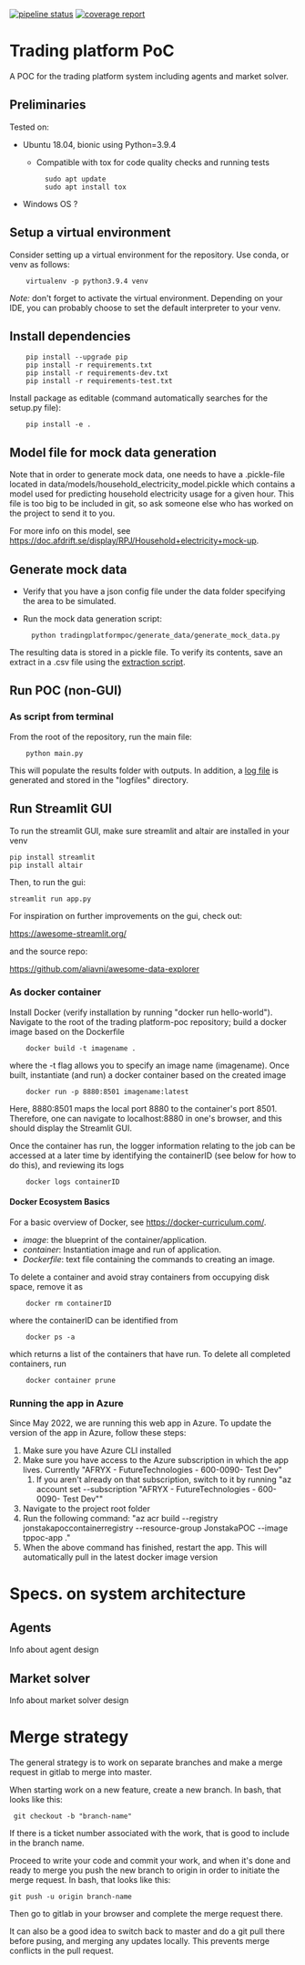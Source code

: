[![pipeline status](https://gitlab01.afdrift.se/futuretechnologies/tornet-jonstaka/trading-platform-poc/badges/main/pipeline.svg)](https://gitlab01.afdrift.se/futuretechnologies/tornet-jonstaka/trading-platform-poc/commits/main)
[![coverage report](https://gitlab01.afdrift.se/futuretechnologies/tornet-jonstaka/trading-platform-poc/badges/main/coverage.svg)](https://gitlab01.afdrift.se/futuretechnologies/tornet-jonstaka/trading-platform-poc/commits/main)

# Trading platform PoC

A POC for the trading platform system including agents and market solver.

## Preliminaries
Tested on:
- Ubuntu 18.04, bionic using Python=3.9.4
  - Compatible with tox for code quality checks and running tests

          sudo apt update
          sudo apt install tox
- Windows OS ?

## Setup a virtual environment
Consider setting up a virtual environment for the repository. Use conda, or venv as follows:

        virtualenv -p python3.9.4 venv

*Note:* don't forget to activate the virtual environment. Depending on your IDE, you can probably choose to set the 
default interpreter to your venv.

## Install dependencies

        pip install --upgrade pip
        pip install -r requirements.txt
        pip install -r requirements-dev.txt
        pip install -r requirements-test.txt

Install package as editable (command automatically searches for the setup.py file): 
        
        pip install -e .

## Model file for mock data generation
Note that in order to generate mock data, one needs to have a .pickle-file located in
data/models/household_electricity_model.pickle
which contains a model used for predicting household electricity usage for a given hour. This file is too big to be
included in git, so ask someone else who has worked on the project to send it to you.

For more info on this model, see https://doc.afdrift.se/display/RPJ/Household+electricity+mock-up.

## Generate mock data
* Verify that you have a json config file under the data folder specifying the area to be simulated.
* Run the mock data generation script:

        python tradingplatformpoc/generate_data/generate_mock_data.py

The resulting data is stored in a pickle file. To verify its contents, save an extract in a .csv file using the 
[extraction script](scripts/extract_df_from_mock_datas_pickle_file.py).
## Run POC (non-GUI)

### As script from terminal
From the root of the repository, run the main file:

        python main.py

This will populate the results folder with outputs. In addition, a [log file](logfiles/trading-platform-poc.log) is 
generated and stored in the "logfiles" directory.

## Run Streamlit GUI
To run the streamlit GUI, make sure streamlit and altair are installed in your venv

    pip install streamlit
    pip install altair

Then, to run the gui:

    streamlit run app.py

For inspiration on further improvements on the gui, check out:

https://awesome-streamlit.org/

and the source repo:

https://github.com/aliavni/awesome-data-explorer

### As docker container
Install Docker (verify installation by running "docker run hello-world"). Navigate to the root of the trading 
platform-poc repository; build a docker image based on the Dockerfile

        docker build -t imagename .

where the -t flag allows you to specify an image name (imagename). Once built, instantiate (and run) a docker container 
based on the created image

        docker run -p 8880:8501 imagename:latest

Here, 8880:8501 maps the local port 8880 to the container's port 8501. Therefore, one can navigate to localhost:8880 in
one's browser, and this should display the Streamlit GUI.

Once the container has run, the logger information relating to the job can be accessed at a later time by identifying 
the containerID (see below for how to do this), and reviewing its logs

        docker logs containerID

#### Docker Ecosystem Basics
For a basic overview of Docker, see https://docker-curriculum.com/.
- *image*: the blueprint of the container/application.
- *container*: Instantiation image and run of application.
- *Dockerfile*: text file containing the commands to creating an image.

To delete a container and avoid stray containers from occupying disk space, remove it as

        docker rm containerID

where the containerID can be identified from

        docker ps -a

which returns a list of the containers that have run. To delete all completed containers, run

        docker container prune

### Running the app in Azure
Since May 2022, we are running this web app in Azure. To update the version of the app in Azure, follow these steps:
1. Make sure you have Azure CLI installed
2. Make sure you have access to the Azure subscription in which the app lives. Currently "AFRYX - FutureTechnologies - 600-0090- Test Dev"
   1. If you aren't already on that subscription, switch to it by running "az account set --subscription "AFRYX - FutureTechnologies - 600-0090- Test Dev""
3. Navigate to the project root folder
4. Run the following command: "az acr build --registry jonstakapoccontainerregistry --resource-group JonstakaPOC --image tppoc-app ."
5. When the above command has finished, restart the app. This will automatically pull in the latest docker image version


# Specs. on system architecture 
## Agents
Info about agent design

## Market solver
Info about market solver design


# Merge strategy
The general strategy is to work on separate branches and make a merge request in gitlab to merge into master.

When starting work on a new feature, create a new branch. In bash, that looks like this:

     git checkout -b "branch-name"
If there is a ticket number associated with the work, that is good to include in the branch name.

Proceed to write your code and commit your work, and when it's done and ready to merge you push the new branch to origin in order to initiate the merge request. In bash, that looks like this:

    git push -u origin branch-name
Then go to gitlab in your browser and complete the merge request there.

It can also be a good idea to switch back to master and do a git pull there before pusing, and merging any updates locally. This prevents merge conflicts in the pull request.